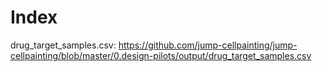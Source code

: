 # Index 

drug_target_samples.csv: 
https://github.com/jump-cellpainting/jump-cellpainting/blob/master/0.design-pilots/output/drug_target_samples.csv